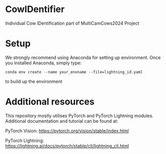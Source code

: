 # CowIDentifier
Individual Cow IDentification part of MultiCamCows2024 Project

# Setup
We strongly recommend using Anaconda for setting up environment. Once you installed Anaconda, simply type:
```
conda env create --name your_envname --file=lightning_id.yaml
```
to build up the environment

# Additional resources
This repository mostly utilises PyTorch and PyTorch Lightning modules. Additional documentation and tutorial can be found at:

PyTorch Vision: https://pytorch.org/vision/stable/index.html

PyTorch Lightning: https://lightning.ai/docs/pytorch/stable/cli/lightning_cli.html
